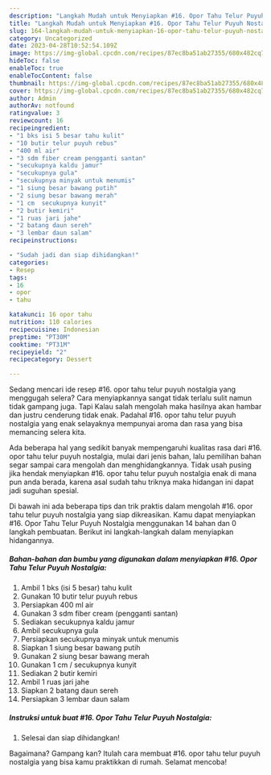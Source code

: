 ```yaml
---
description: "Langkah Mudah untuk Menyiapkan #16. Opor Tahu Telur Puyuh Nostalgia yang Lezat Sekali"
title: "Langkah Mudah untuk Menyiapkan #16. Opor Tahu Telur Puyuh Nostalgia yang Lezat Sekali"
slug: 164-langkah-mudah-untuk-menyiapkan-16-opor-tahu-telur-puyuh-nostalgia-yang-lezat-sekali
category: Uncategorized
date: 2023-04-28T10:52:54.109Z
image: https://img-global.cpcdn.com/recipes/87ec8ba51ab27355/680x482cq70/16-opor-tahu-telur-puyuh-nostalgia-foto-resep-utama.jpg
hideToc: false
enableToc: true
enableTocContent: false
thumbnail: https://img-global.cpcdn.com/recipes/87ec8ba51ab27355/680x482cq70/16-opor-tahu-telur-puyuh-nostalgia-foto-resep-utama.jpg
cover: https://img-global.cpcdn.com/recipes/87ec8ba51ab27355/680x482cq70/16-opor-tahu-telur-puyuh-nostalgia-foto-resep-utama.jpg
author: Admin
authorAv: notfound
ratingvalue: 3
reviewcount: 16
recipeingredient:
- "1 bks isi 5 besar tahu kulit"
- "10 butir telur puyuh rebus"
- "400 ml air"
- "3 sdm fiber cream pengganti santan"
- "secukupnya kaldu jamur"
- "secukupnya gula"
- "secukupnya minyak untuk menumis"
- "1 siung besar bawang putih"
- "2 siung besar bawang merah"
- "1 cm  secukupnya kunyit"
- "2 butir kemiri"
- "1 ruas jari jahe"
- "2 batang daun sereh"
- "3 lembar daun salam"
recipeinstructions:

- "Sudah jadi dan siap dihidangkan!"
categories:
- Resep
tags:
- 16
- opor
- tahu

katakunci: 16 opor tahu 
nutrition: 110 calories
recipecuisine: Indonesian
preptime: "PT30M"
cooktime: "PT31M"
recipeyield: "2"
recipecategory: Dessert

---
```



Sedang mencari ide resep #16. opor tahu telur puyuh nostalgia yang menggugah selera? Cara menyiapkannya sangat tidak terlalu sulit namun tidak gampang juga. Tapi Kalau salah mengolah maka hasilnya akan hambar dan justru cenderung tidak enak. Padahal #16. opor tahu telur puyuh nostalgia yang enak selayaknya mempunyai aroma dan rasa yang bisa memancing selera kita.




Ada beberapa hal yang sedikit banyak mempengaruhi kualitas rasa dari #16. opor tahu telur puyuh nostalgia, mulai dari jenis bahan, lalu pemilihan bahan segar sampai cara mengolah dan menghidangkannya. Tidak usah pusing jika hendak menyiapkan #16. opor tahu telur puyuh nostalgia enak di mana pun anda berada, karena asal sudah tahu triknya maka hidangan ini dapat jadi suguhan spesial.


Di bawah ini ada beberapa tips dan trik praktis dalam mengolah #16. opor tahu telur puyuh nostalgia yang siap dikreasikan. Kamu dapat menyiapkan #16. Opor Tahu Telur Puyuh Nostalgia menggunakan 14 bahan dan 0 langkah pembuatan. Berikut ini langkah-langkah dalam menyiapkan hidangannya.

<!--inarticleads1-->

##### Bahan-bahan dan bumbu yang digunakan dalam menyiapkan #16. Opor Tahu Telur Puyuh Nostalgia:

1. Ambil 1 bks (isi 5 besar) tahu kulit
1. Gunakan 10 butir telur puyuh rebus
1. Persiapkan 400 ml air
1. Gunakan 3 sdm fiber cream (pengganti santan)
1. Sediakan secukupnya kaldu jamur
1. Ambil secukupnya gula
1. Persiapkan secukupnya minyak untuk menumis
1. Siapkan 1 siung besar bawang putih
1. Gunakan 2 siung besar bawang merah
1. Gunakan 1 cm / secukupnya kunyit
1. Sediakan 2 butir kemiri
1. Ambil 1 ruas jari jahe
1. Siapkan 2 batang daun sereh
1. Persiapkan 3 lembar daun salam




<!--inarticleads2-->

##### Instruksi untuk buat #16. Opor Tahu Telur Puyuh Nostalgia:


1. Selesai dan siap dihidangkan!



Bagaimana? Gampang kan? Itulah cara membuat #16. opor tahu telur puyuh nostalgia yang bisa kamu praktikkan di rumah. Selamat mencoba!

